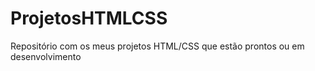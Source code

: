 # ProjetosHTMLCSS
Repositório com os meus projetos HTML/CSS que estão prontos ou em desenvolvimento
